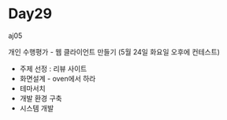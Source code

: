 # Day29

aj05



개인 수행평가 - 웹 클라이언트 만들기 (5월 24일 화요일 오후에 컨테스트)

- 주제 선정 : 리뷰 사이트
- 화면설계  - oven에서 하라
- 테마서치
- 개발 환경 구축
- 시스템 개발



